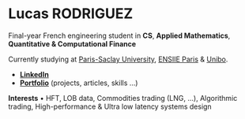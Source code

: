# Lucas RODRIGUEZ

Final-year French engineering student in **CS**, **Applied Mathematics**, **Quantitative & Computational Finance**

Currently studying at [Paris-Saclay University](https://www.universite-paris-saclay.fr/en), [ENSIIE Paris](https://www.ensiie.fr/) & [Unibo](https://www.unibo.it/).


- **[LinkedIn](https://linkedin.com/in/lcsrodriguez)** 
- **[Portfolio](https://lcsrodriguez.github.io/)** (projects, articles, skills ...)
  
**Interests** &bull; HFT, LOB data, Commodities trading (LNG, ...), Algorithmic trading, High-performance & Ultra low latency systems design

<!-- - **[Medium](https://medium.com/@lcsrodriguez)**  -->


  <!--
  <tr>
    <td colspan="2" align="center">
      <img src="https://github-profile-summary-cards.vercel.app/api/cards/profile-details?username=lcsrodriguez" />
    </td>
  </tr>-->
  
<!--
<table align="center">
  <tr><td valign="top" width="50%">
    <img src="https://github-readme-stats.vercel.app/api?username=lcsrodriguez&show_icons=true&count_private=true&hide_border=true" align="left" style="width: 100%" />
  </td>
  <td valign="top" width="50%">
    <img src="https://github-readme-stats.vercel.app/api/top-langs/?username=lcsrodriguez&hide=html,css,hack,tex,javascript&exclude_repo=ENSIIE_S2_PROJET_MATHS,intro-ml-assignment&hide_border=true&layout=compact&langs_count=6" align="left" style="width: 100%" />
  </td>
 </tr>
  <tr>
    <td colspan="2">
      <b>Interests</b> : Real-time data processing, HPC, Time-series/GIS/text data analysis, DBMS architecture
    </td>
  </tr>
</table>

-->

